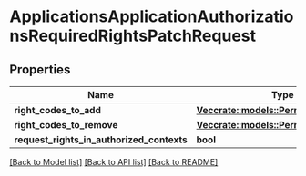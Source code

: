 # ApplicationsApplicationAuthorizationsRequiredRightsPatchRequest

## Properties

Name | Type | Description | Notes
------------ | ------------- | ------------- | -------------
**right_codes_to_add** | [**Vec<crate::models::PermissionIdentifier>**](PermissionIdentifier.md) |  | 
**right_codes_to_remove** | [**Vec<crate::models::PermissionIdentifier>**](PermissionIdentifier.md) |  | 
**request_rights_in_authorized_contexts** | **bool** |  | 

[[Back to Model list]](../README.md#documentation-for-models) [[Back to API list]](../README.md#documentation-for-api-endpoints) [[Back to README]](../README.md)


